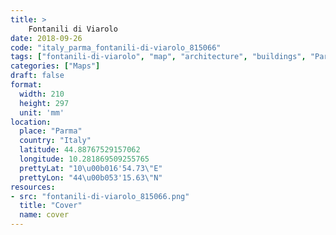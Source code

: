 ```yaml
---
title: > 
    Fontanili di Viarolo
date: 2018-09-26
code: "italy_parma_fontanili-di-viarolo_815066"
tags: ["fontanili-di-viarolo", "map", "architecture", "buildings", "Parma", "Italy"]
categories: ["Maps"]
draft: false
format:
  width: 210
  height: 297
  unit: 'mm'
location:
  place: "Parma"
  country: "Italy"
  latitude: 44.88767529157062
  longitude: 10.281869509255765
  prettyLat: "10\u00b016'54.73\"E"
  prettyLon: "44\u00b053'15.63\"N"
resources:
- src: "fontanili-di-viarolo_815066.png"
  title: "Cover"
  name: cover
---
```

